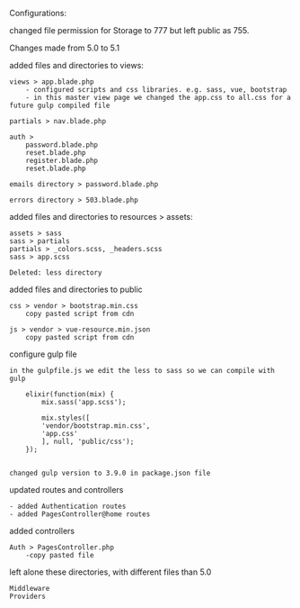 Configurations:

changed file permission for Storage to 777 but left public as 755.

Changes made from 5.0 to 5.1

added files and directories to views:

	views > app.blade.php
		- configured scripts and css libraries. e.g. sass, vue, bootstrap
		- in this master view page we changed the app.css to all.css for a future gulp compiled file
		
	partials > nav.blade.php
		
	auth >
		password.blade.php
		reset.blade.php
		register.blade.php
		reset.blade.php
	
	emails directory > password.blade.php
	
	errors directory > 503.blade.php



added files and directories to resources > assets:

	assets > sass
	sass > partials
	partials > _colors.scss, _headers.scss
	sass > app.scss
	
	Deleted: less directory
	

added files and directories to public

	css > vendor > bootstrap.min.css 
		copy pasted script from cdn
		
	js > vendor > vue-resource.min.json
		copy pasted script from cdn
		
	
configure gulp file 

	in the gulpfile.js we edit the less to sass so we can compile with gulp
	
		elixir(function(mix) {
			mix.sass('app.scss');

			mix.styles([
			'vendor/bootstrap.min.css',
			'app.css'
			], null, 'public/css');
		});


	changed gulp version to 3.9.0 in package.json file
	
	
updated routes and controllers

	- added Authentication routes
	- added PagesController@home routes
	
	
added controllers

	Auth > PagesController.php
		-copy pasted file
		

left alone these directories, with different files than 5.0

	Middleware
	Providers

	
	

	
	